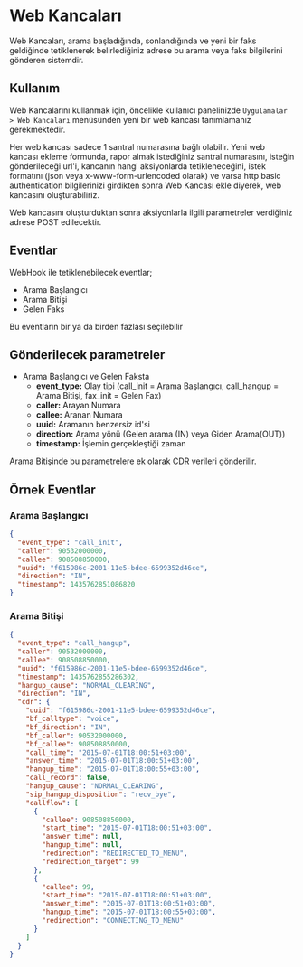 # Web Kancaları

Web Kancaları, arama başladığında, sonlandığında ve yeni bir faks geldiğinde tetiklenerek belirlediğiniz adrese bu arama veya faks bilgilerini gönderen sistemdir.

## Kullanım

Web Kancalarını kullanmak için, öncelikle kullanıcı panelinizde `Uygulamalar > Web Kancaları` menüsünden yeni bir web
kancası tanımlamanız gerekmektedir.

Her web kancası sadece 1 santral numarasına bağlı olabilir. Yeni web kancası ekleme formunda, rapor almak istediğiniz
santral numarasını, isteğin gönderileceği url'i, kancanın hangi aksiyonlarda tetikleneceğini, istek formatını
(json veya x-www-form-urlencoded olarak) ve varsa http basic authentication bilgilerinizi girdikten sonra Web Kancası ekle diyerek,
web kancasını oluşturabiliriz.

Web kancasını oluşturduktan sonra aksiyonlarla ilgili parametreler verdiğiniz adrese POST edilecektir.

## Eventlar

WebHook ile tetiklenebilecek eventlar;

 * Arama Başlangıcı
 * Arama Bitişi
 * Gelen Faks

Bu eventların bir ya da birden fazlası seçilebilir

## Gönderilecek parametreler

* Arama Başlangıcı ve Gelen Faksta
    * **event_type:** Olay tipi (call_init = Arama Başlangıcı, call_hangup = Arama Bitişi, fax_init = Gelen Fax)
    * **caller:** Arayan Numara
    * **callee:** Aranan Numara
    * **uuid:** Aramanın benzersiz id'si
    * **direction:** Arama yönü (Gelen arama (IN) veya Giden Arama(OUT))
    * **timestamp:** İşlemin gerçekleştiği zaman

Arama Bitişinde bu parametrelere ek olarak [CDR](https://github.com/bulutfon/documents/blob/master/API/endpoints/cdr.md#arama-kaydı-detayı-Örnek-sonuç) verileri gönderilir.

## Örnek Eventlar

### Arama Başlangıcı

```json
{
  "event_type": "call_init",
  "caller": 90532000000,
  "callee": 908508850000,
  "uuid": "f615986c-2001-11e5-bdee-6599352d46ce",
  "direction": "IN",
  "timestamp": 1435762851086820
}
```

### Arama Bitişi

```json
{
  "event_type": "call_hangup",
  "caller": 90532000000,
  "callee": 908508850000,
  "uuid": "f615986c-2001-11e5-bdee-6599352d46ce",
  "timestamp": 1435762855286302,
  "hangup_cause": "NORMAL_CLEARING",
  "direction": "IN",
  "cdr": {
    "uuid": "f615986c-2001-11e5-bdee-6599352d46ce",
    "bf_calltype": "voice",
    "bf_direction": "IN",
    "bf_caller": 90532000000,
    "bf_callee": 908508850000,
    "call_time": "2015-07-01T18:00:51+03:00",
    "answer_time": "2015-07-01T18:00:51+03:00",
    "hangup_time": "2015-07-01T18:00:55+03:00",
    "call_record": false,
    "hangup_cause": "NORMAL_CLEARING",
    "sip_hangup_disposition": "recv_bye",
    "callflow": [
      {
        "callee": 908508850000,
        "start_time": "2015-07-01T18:00:51+03:00",
        "answer_time": null,
        "hangup_time": null,
        "redirection": "REDIRECTED_TO_MENU",
        "redirection_target": 99
      },
      {
        "callee": 99,
        "start_time": "2015-07-01T18:00:51+03:00",
        "answer_time": "2015-07-01T18:00:51+03:00",
        "hangup_time": "2015-07-01T18:00:55+03:00",
        "redirection": "CONNECTING_TO_MENU"
      }
    ]
  }
}
```

